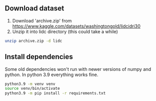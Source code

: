 ## Download dataset

1. Download 'archive.zip' from https://www.kaggle.com/datasets/washingtongold/lidcidri30
2. Unzip it into lidc directory (this could take a while)

```bash
unzip archive.zip -d lidc
```

## Install dependencies

Some old dependencies won't run with newer versions of numpy and python.
In python 3.9 everything works fine.

```bash
python3.9 -m venv venv
source venv/bin/activate
python3.9 -m pip install -r requirements.txt
```
